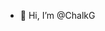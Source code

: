 - 👋 Hi, I’m @ChalkG
<!---
ChalkG/ChalkG is a ✨ special ✨ repository because its `README.md` (this file) appears on your GitHub profile.
You can click the Preview link to take a look at your changes.
--->
